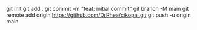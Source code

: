 git init
git add .
git commit -m "feat: initial commit"
git branch -M main
git remote add origin https://github.com/DrRhea/cikopai.git
git push -u origin main